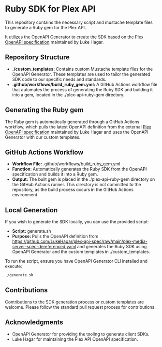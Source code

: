 # Ruby SDK for Plex API
This repository contains the necessary script and mustache template files to generate a Ruby gem for the Plex API. 

It utilizes the OpenAPI Generator to create the SDK based on the [Plex OpenAPI specification](https://github.com/LukeHagar/plex-api-spec) maintained by Luke Hagar.

## Repository Structure
* **./custom_templates:** Contains custom Mustache template files for the OpenAPI Generator. These templates are used to tailor the generated SDK code to our specific needs and standards.
* **.github/workflows/build_ruby_gem.yml:** A GitHub Actions workflow file that automates the process of generating the Ruby SDK and building it into a gem, located in the ./plex-api-ruby-gem directory.

## Generating the Ruby gem
The Ruby gem is automatically generated through a GitHub Actions workflow, which pulls the latest OpenAPI definition from the external [Plex OpenAPI specification](https://github.com/LukeHagar/plex-api-spec) maintained by Luke Hagar and uses the OpenAPI Generator with our custom templates.

## GitHub Actions Workflow
* **Workflow File:** .github/workflows/build_ruby_gem.yml
* **Function:** Automatically generates the Ruby SDK from the OpenAPI specification and builds it into a Ruby gem.
* **Output:** The built gem is placed in the ./plex-api-ruby-gem directory on the GitHub Actions runner. This directory is not committed to the repository, as the build process occurs in the GitHub Actions environment.

## Local Generation
If you wish to generate the SDK locally, you can use the provided script:

* **Script:** generate.sh
* **Purpose:** Pulls the OpenAPI definition from https://github.com/LukeHagar/plex-api-spec/raw/main/plex-media-server-spec-dereferenced.yaml and generates the Ruby SDK using OpenAPI Generator and the custom templates in ./custom_templates.

To run the script, ensure you have OpenAPI Generator CLI installed and execute:

```bash
./generate.sh
```

## Contributions
Contributions to the SDK generation process or custom templates are welcome. Please follow the standard pull request process for contributions.

## Acknowledgments
* OpenAPI Generator for providing the tooling to generate client SDKs.
* Luke Hagar for maintaining the Plex API OpenAPI specification.